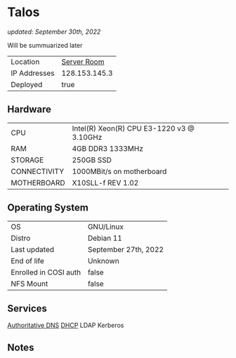# Talos

_updated: September 30th, 2022_

Will be summuarized later

| | |
| :--- | :--- |
| Location | [Server Room](../racks/server_room.md#network-3) |
| IP Addresses | 128.153.145.3 |
| Deployed | true |

## Hardware

| | |
| :--- | :--- |
| CPU | Intel(R) Xeon(R) CPU E3-1220 v3 @ 3.10GHz
| RAM | 4GB DDR3 1333MHz
| STORAGE | 250GB SSD
| CONNECTIVITY | 1000MBit/s on motherboard
| MOTHERBOARD | X10SLL-f REV 1.02 

## Operating System

| | |
| :--- | :--- |
| OS | GNU/Linux 
| Distro | Debian 11
| Last updated | September 27th, 2022
| End of life | Unknown
| Enrolled in COSI auth | false
| NFS Mount | false

## Services

[Authoritative DNS](../../services/authoritative_dns.md)
[DHCP](../../services/dhcp.md)
LDAP
Kerberos

## Notes

